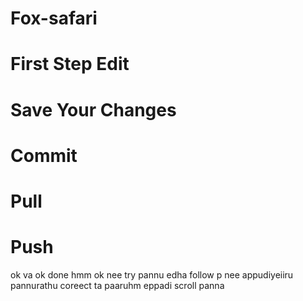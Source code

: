 # Fox-safari

# First Step Edit
# Save Your Changes
# Commit 
# Pull
# Push



ok va
ok done
hmm ok nee try pannu  edha follow p nee appudiyeiiru pannurathu coreect ta paaruhm eppadi scroll panna